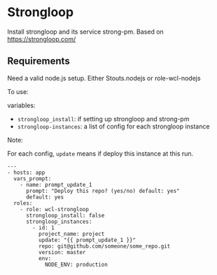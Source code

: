 Strongloop
==========

Install strongloop and its service strong-pm.
Based on https://strongloop.com/

Requirements
------------

Need a valid node.js setup. Either Stouts.nodejs or role-wcl-nodejs

To use:

variables:

* `strongloop_install`: if setting up strongloop and strong-pm
* `strongloop-instances`: a list of config for each strongloop instance

Note:

For each config, `update` means if deploy this instance at this run.

```
---
- hosts: app
  vars_prompt:
    - name: prompt_update_1
      prompt: "Deploy this repo? (yes/no) default: yes"
      default: yes
  roles:
    - role: wcl-strongloop
      strongloop_install: false
      strongloop_instances:
        - id: 1
          project_name: project
          update: "{{ prompt_update_1 }}"
          repo: git@github.com/someone/some_repo.git
          version: master
          env:
            NODE_ENV: production
```
